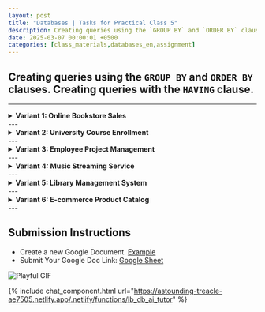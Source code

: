```yaml
---
layout: post
title: "Databases | Tasks for Practical Class 5"
description: Creating queries using the `GROUP BY` and `ORDER BY` clauses. Creating queries with the `HAVING` clause.
date: 2025-03-07 00:00:01 +0500
categories: [class_materials,databases_en,assignment]
---
```


## Creating queries using the `GROUP BY` and `ORDER BY` clauses. Creating queries with the `HAVING` clause.

---
<details markdown="1">
<summary><strong>Variant 1: Online Bookstore Sales</strong></summary>

**Schema:**

```sql
CREATE TABLE orders (
    order_id INTEGER PRIMARY KEY,
    customer_id INTEGER,
    order_date DATE,
    book_title VARCHAR(255),
    genre VARCHAR(255),
    quantity INTEGER,
    price_per_unit NUMERIC(10, 2)
);

INSERT INTO orders (order_id, customer_id, order_date, book_title, genre, quantity, price_per_unit) VALUES
(1, 101, '2024-01-15', 'The Mystery of the Lost Key', 'Mystery', 2, 15.99),
(2, 102, '2024-01-20', 'Space Odyssey 2045', 'Science Fiction', 1, 24.99),
(3, 101, '2024-02-05', 'Cooking with Passion', 'Cookbook', 3, 12.50),
(4, 103, '2024-02-10', 'The Mystery of the Lost Key', 'Mystery', 1, 15.99),
(5, 102, '2024-02-15', 'Learn Python in 30 Days', 'Programming', 2, 19.99),
(6, 104, '2024-02-20', 'Space Odyssey 2045', 'Science Fiction', 1, 24.99),
(7, 101, '2024-03-01', 'The History of Rome', 'History', 1, 9.99),
(8, 103, '2024-03-05', 'Cooking with Passion', 'Cookbook', 2, 12.50),
(9, 105, '2024-03-10', 'Quantum Physics for Beginners', 'Science', 1, 29.99),
(10, 104, '2024-03-12', 'Business Strategy Masterclass', 'Business', 1, 39.99);
```

**Tasks:**

1.  List all the unique genres in the `orders` table, ordered alphabetically.
2.  List all book titles that have the word "the" (case-insensitive) in them, ordered by title.
3.  List the genres from the `orders` table which have titles containing the word "of", ordered alphabetically.
4.  List all book titles, ordered by book title DESC.
5.  Find genres containing letter 'e', considering only books with `price_per_unit` higher than 16.00. Order result by genre.
6. List all distinct book titles, ordered by the length of the title (shortest to longest).
7. List all genres that *end* with the letter "e", ordered alphabetically.
8. Show all book titles that contain the letter "a" *and* the letter "s", ordered by title.
9.  List genres where the book titles contain digits, ordered alphabetically.
10. List book titles that start with 'The' and contain 'Mystery', ordered by `price_per_unit` DESC.
</details>
---
<details markdown="1">
<summary><strong>Variant 2: University Course Enrollment</strong></summary>

**Schema:**

```sql
CREATE TABLE courses (
    course_id INTEGER PRIMARY KEY,
    course_name VARCHAR(255),
    department VARCHAR(255),
    credits INTEGER,
    grade CHAR(1)
);
INSERT INTO courses (course_id, course_name, department, credits, grade) VALUES
(101, 'Introduction to Programming', 'Computer Science', 3, 'A'),
(102, 'Calculus I', 'Mathematics', 4, 'B'),
(103, 'World History', 'History', 3, 'A'),
(104, 'Linear Algebra', 'Mathematics', 3, 'C'),
(105, 'Data Structures and Algorithms', 'Computer Science', 4, 'A'),
(106, 'Probability and Statistics', 'Statistics', 3, 'B'),
(107, 'Introduction to Programming', 'Computer Science', 3, 'B');

```

**Tasks:**

1.  List all the unique departments in the `courses` table, ordered alphabetically.
2.  List the course names that contain the word "and", ordered by course name.
3.  List the departments that offer courses with names containing "Pro", ordered alphabetically.
4.  List the course names with a grade of 'A', ordering by name DESC.
5.  Find course names that end with 's', considering only courses with credits equal to 3. Order result alphabetically.
6.  List all distinct department names, ordered by the length of the department name (longest to shortest).
7.  List departments that *start* with the letter "C", ordered alphabetically.
8.  Show course names containing the letter 'i' at least twice, ordered by course name.
9.  List departments where course names include word 'to', ordered alphabetically.
10. Find course names starting with 'I' and having grade 'B', order by `credits`.
</details>
---
<details markdown="1">
<summary><strong>Variant 3: Employee Project Management</strong></summary>

**Schema:**

```sql
CREATE TABLE projects (
    project_id INTEGER PRIMARY KEY,
    project_name VARCHAR(255),
    department VARCHAR(255),
    start_date DATE,
    end_date DATE,
    budget NUMERIC(12, 2)
);
INSERT INTO projects (project_id, project_name, department, start_date, end_date, budget) VALUES
(101, 'Website Redesign', 'IT', '2024-01-15', '2024-03-15', 50000.00),
(102, 'New Marketing Campaign', 'Marketing', '2024-02-01', '2024-04-30', 75000.00),
(103, 'Database Migration', 'IT', '2024-03-01', '2024-05-31', 100000.00),
(104, 'Financial Reporting System', 'Finance', '2024-01-01', '2024-06-30', 120000.00),
(105, 'New Database Design', 'IT', '2024-04-01', '2024-06-01', 90000.00);

```

**Tasks:**

1.  List all unique departments in the `projects` table, ordered in descending alphabetical order.
2.  List the project names that start with "New", ordered by project name.
3.  List departments that have projects with names containing "Data".
4.  List project names, ordering by project name.
5.  List the project names that have a budget greater than 60000, and that end with 'n', ordering the result alphabetically.
6.  List all distinct department names, ordered by the length of the department name (shortest to longest).
7.  List project names that contain the word "New" *or* the word "System", ordered by project name.
8.  Show departments having projects which names contain letter 'b' and letter 'e', ordered alphabetically.
9. List departments where project names contain space, ordered alphabetically.
10. List project names where start date is later than '2024-02-01' and name contains 'Data', ordering by `budget` DESC.
</details>
---
<details markdown="1">
<summary><strong>Variant 4: Music Streaming Service</strong></summary>

**Schema:**

```sql
CREATE TABLE songs (
    song_id INTEGER PRIMARY KEY,
    song_name VARCHAR(255),
    artist_name VARCHAR(255),
    genre VARCHAR(255),
    album_name VARCHAR(255),
    duration_seconds INTEGER
);

INSERT INTO songs (song_id, song_name, artist_name, genre, album_name, duration_seconds) VALUES
(1, 'Come Together', 'The Beatles', 'Rock', 'Abbey Road', 259),
(2, 'Something', 'The Beatles', 'Rock', 'Abbey Road', 182),
(3, 'So What', 'Miles Davis', 'Jazz', 'Kind of Blue', 556),
(4, 'Blue in Green', 'Miles Davis', 'Jazz', 'Kind of Blue', 337),
(5, 'Stairway to Heaven', 'Led Zeppelin', 'Rock', 'Led Zeppelin IV', 482),
(6, 'Black Dog', 'Led Zeppelin', 'Rock', 'Led Zeppelin IV', 296),
(7, 'Blank Space', 'Taylor Swift', 'Pop', '1989', 231),
(8, 'Shake It Off', 'Taylor Swift', 'Pop', '1989', 219),
(9, 'Alright', 'Kendrick Lamar', 'Hip Hop', 'To Pimp a Butterfly', 219),
(10, 'King Kunta', 'Kendrick Lamar', 'Hip Hop', 'To Pimp a Butterfly', 234);
```

**Tasks:**

1.  List all the unique genres from the `songs` table, ordered alphabetically.
2.  List all album names, ordered by album name in descending order.
3.  List the genres of songs with names containing "Blue".
4. List song names that have artist name 'The Beatles', ordering by song name DESC.
5. Find the album names containing the word "of", ordered alphabetically.
6.  List all distinct artist names, ordered by the length of the artist name (shortest to longest).
7.  List genres that contain the letter "o" *and* the letter "p", ordered alphabetically.
8.  Show song names which contain character 'k' at least twice, ordered by the song name.
9. List artist names where song name contains 'So', ordered alphabetically.
10. List song names which have `duration_seconds` greater than 250 and contain word 'Black', order by `duration_seconds`.
</details>
---
<details markdown="1">
<summary><strong>Variant 5: Library Management System</strong></summary>

**Schema:**
```sql
CREATE TABLE books (
    book_id INTEGER PRIMARY KEY,
    title VARCHAR(255),
    author VARCHAR(255),
    genre VARCHAR(255),
    publication_year INTEGER,
  	loaned BOOLEAN
);
INSERT INTO books (book_id, title, author, genre, publication_year, loaned) VALUES
(1, 'The Lord of the Rings', 'J.R.R. Tolkien', 'Fantasy', 1954, TRUE),
(2, 'Pride and Prejudice', 'Jane Austen', 'Romance', 1813, TRUE),
(3, '1984', 'George Orwell', 'Dystopian', 1949, TRUE),
(4, 'To Kill a Mockingbird', 'Harper Lee', 'Fiction', 1960, FALSE),
(5, 'The Catcher in the Rye', 'J.D. Salinger', 'Fiction', 1951, TRUE);

```
**Tasks:**

1.  List unique genres from the `books` table in descending alphabetical order.
2.  List the book titles published before 1950, ordered by publication year.
3.  List the genres of books with titles containing the word "the", ordered alphabetically.
4. List author names, ordering by author name.
5. List all books titles that are currently loaned (`loaned` is TRUE), and title ends with 'e', ordering by title.
6. List all distinct author names, ordered by the length of the author name (longest to shortest).
7.  List genres that start with the letter "F" *or* the letter "R", ordered alphabetically.
8.  Show book titles that contain the letter "a" *and* are currently loaned, ordered by title.
9. List genres of books, which titles contain 'and', ordered by genre.
10. List titles of books published after 1950 and with author name starting with 'J', order by publication year.
</details>
---
<details markdown="1">
<summary><strong>Variant 6: E-commerce Product Catalog</strong></summary>

**Schema:**
```sql
CREATE TABLE products (
    product_id INTEGER PRIMARY KEY,
    product_name VARCHAR(255),
    category_name VARCHAR(255),
    price NUMERIC(10, 2),
    stock_quantity INTEGER
);
INSERT INTO products (product_id, product_name, category_name, price, stock_quantity) VALUES
(1, 'Laptop', 'Electronics', 1200.00, 50),
(2, 'T-Shirt', 'Clothing', 25.00, 200),
(3, 'The Hitchhiker''s Guide to the Galaxy', 'Books', 15.00, 100),
(4, 'Coffee Maker', 'Home & Kitchen', 75.00, 75),
(5, 'Smartphone', 'Electronics', 800.00, 100),
(6, 'Jeans', 'Clothing', 50.00, 150),
(7, 'A Brief History of Time', 'Books', 20.00, 80),
(8, 'Blender', 'Home & Kitchen', 100.00, 60);

```

**Tasks:**

1.  List all unique category names from the `products` table in descending alphabetical order.
2.  List product names that have a price greater than $50, ordering by product name.
3.  List the category names that have products with names containing "of".
4. List product names from category 'Electronics', ordering by product name DESC.
5.  Find product names that have price less than 1000 and containing the word 'the', ordered by name.
6. List all distinct category names, ordered by the length of the category name (shortest to longest).
7. List category names containing 'c' and 'n' ordered alphabetically.
8. List all product names that *start* with the letter 'B', ordered by product name.
9. List category names where product names contain character 'p' at least twice, ordered by category name.
10. Find product names with `stock_quantity` higher than 80 and containing 'er', ordered by `price`.
</details>
---

## Submission Instructions

* Create a new Google Document. [Example](https://docs.google.com/document/d/1i-469FRsS1vkkitFD_F5dwEnP4RRg2hwZfPLXKVQ8nU/edit?usp=sharing)
* Submit Your Google Doc <span class="easter-egg" onclick="showEasterEgg()">Link:</span> [Google Sheet](https://docs.google.com/spreadsheets/d/1Po4ImSWu7sXwrb04814f-3n-SxChYr7843cgCOv1YeA/edit?usp=sharing)

<div id="easterEggGif">
    <img src="https://media.giphy.com/media/v1.Y2lkPTc5MGI3NjExc3Y4NDl6Z2ZsdXdqZ3U2YzVrdnIwYmVrOTFzanIwcnhxMnNkbXFsbCZlcD12MV9naWZzX3NlYXJjaCZjdD1n/Ju7l5y9osyymQ/giphy.gif" alt="Playful GIF">
</div>

{% include chat_component.html url="https://astounding-treacle-ae7505.netlify.app/.netlify/functions/lb_db_ai_tutor" %}

<script>
    let isVisible = false;
    function showEasterEgg() {
        const eggDiv = document.getElementById('easterEggGif');
        if (!isVisible) {
            eggDiv.style.display = 'block';
            isVisible = true;
        }
    }
</script>